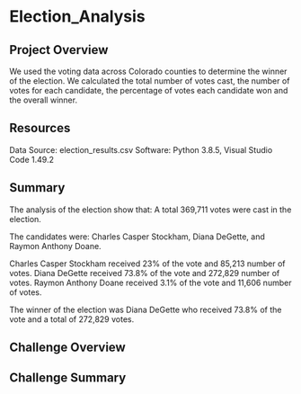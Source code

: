 # Election_Analysis

## Project Overview
We used the voting data across Colorado counties to determine the winner of the election. We calculated the total number of votes cast, the number of votes for each candidate, the percentage of votes each candidate won and the overall winner.

## Resources
Data Source: election_results.csv
Software: Python 3.8.5, Visual Studio Code 1.49.2

## Summary
The analysis of the election show that:
A total 369,711 votes were cast in the election.

The candidates were:
Charles Casper Stockham, Diana DeGette, and Raymon Anthony Doane.

Charles Casper Stockham received 23% of the vote and 85,213 number of votes.
Diana DeGette received 73.8% of the vote and 272,829 number of votes.
Raymon Anthony Doane received 3.1% of the vote and 11,606 number of votes.

The winner of the election was Diana DeGette who received 73.8% of the vote and a total of 272,829 votes.

## Challenge Overview

## Challenge Summary


